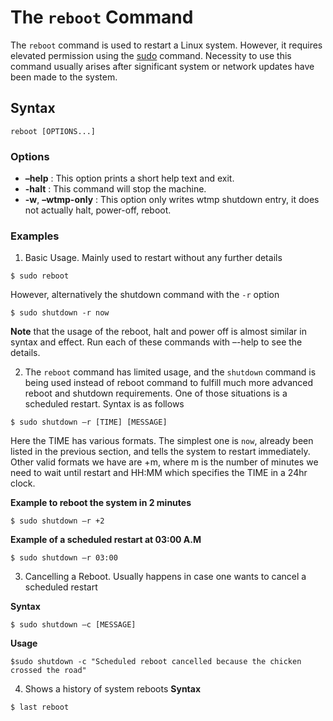 # The `reboot` Command

The `reboot` command is used to restart a Linux system. However, it requires elevated permission using the [sudo](https://github.com/bobbyiliev/101-linux-commands/blob/main/ebook/en/content/051-the-sudo-command.md) command. Necessity to use this command usually arises after significant system or network updates have been made to the system.

## Syntax
```
reboot [OPTIONS...]
```

### Options
- **–help** : This option prints a short help text and exit.
- **-halt** : This command will stop the machine.
- **-w**, **–wtmp-only** : This option only writes wtmp shutdown entry, it does not actually halt, power-off, reboot.

### Examples
1. Basic Usage. Mainly used to restart without any further details
```
$ sudo reboot
```
However, alternatively the shutdown command with the `-r` option
```
$ sudo shutdown -r now
```

**Note** that the usage of the reboot, halt and power off is almost similar in syntax and effect. Run each of these commands with –-help to see the details.

2. The `reboot` command has limited usage, and the `shutdown` command is being used instead of reboot command to fulfill much more advanced reboot and shutdown requirements. One of those situations is a scheduled restart. Syntax is as follows
```
$ sudo shutdown –r [TIME] [MESSAGE]
```
Here the TIME has various formats. The simplest one is `now`, already been listed in the previous section, and tells the system to restart immediately. Other valid formats we have are +m, where m is the number of minutes we need to wait until restart and HH:MM which specifies the TIME in a 24hr clock.

**Example to reboot the system in 2 minutes**
```
$ sudo shutdown –r +2
```

**Example of a scheduled restart at 03:00 A.M**
```
$ sudo shutdown –r 03:00
```
3. Cancelling a Reboot. Usually happens in case one wants to cancel a scheduled restart

**Syntax**
```
$ sudo shutdown –c [MESSAGE]
```
**Usage**
```
$sudo shutdown -c "Scheduled reboot cancelled because the chicken crossed the road"
```

4. Shows a history of system reboots
**Syntax**
```
$ last reboot
```
